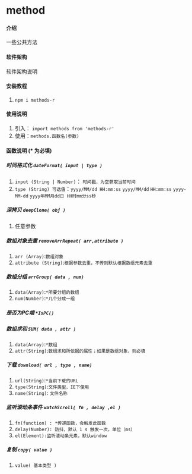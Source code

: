 <!--
 * @Descripttion:
 * @version:
 * @Author: Remons
 * @Date: 2020-07-18 18:06:06
 * @LastEditors: Remons
 * @LastEditTime: 2020-07-19 19:04:20
-->
# method

#### 介绍
一些公共方法

#### 软件架构
软件架构说明


#### 安装教程

1.  `npm i methods-r`

#### 使用说明

1. 引入：  `import methods from 'methods-r'`
2. 使用：`methods.函数名(参数)`

#### 函数说明 (* 为必填)

##### 时间格式化 `dateFormat( input | type )`
   1. `input (String | Number)`： `时间戳，为空获取当前时间`
   2. `type (String) 可选值`：`yyyy/MM/dd HH:mm:ss` `yyyy/MM/dd` `HH:mm:ss` `yyyy-MM-dd` `yyyy年MM月dd日 HH时mm分ss秒`

##### 深拷贝 `deepClone( obj )`
1. 任意参数

##### 数组对象去重 `removeArrRepeat( arr,attribute )`
1. `arr (Array)`:`数组对象`
2. `attribute (String)`:`根据参数去重，不传则默认根据数组元素去重`

##### 数组分组 `arrGroup( data , num)`
1. `data(Array)`:`*所要分组的数组`
2. `num(Number)`:`*几个分成一组`

##### 是否为PC端 `*IsPC()`

##### 数组求和 `SUM( data , attr )`
1. `data(Array)`:`*数组`
2. `attr(String)`:`数组求和所依据的属性；如果是数组对象，则必填`

##### 下载 `download( url , type , name)`
1. `url(String)`:`*当前下载的URL`
2. `type(String)`:`文件类型，IE下使用`
3. `name(String)`: `文件名称`


##### 监听滚动条事件 `watchScroll( fn , delay ,el )`
1. `fn(function) : *传递函数，会触发此函数`
2. `delay(Number): 防抖，默认 1 s 触发一次，单位（ms）`
3. `el(Element):监听滚动条元素，默认window`
 

##### 复制 `copy( value )`
1. `value( 基本类型 )`